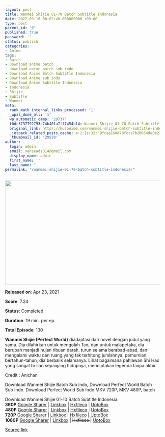 ```yaml
---
layout: post
title: Wanmei Shijie 01-70 Batch Subtitle Indonesia
date: 2022-09-16 00:02:48.000000000 +00:00
type: post
parent_id: '0'
published: true
password: ''
status: publish
categories:
- Anime
tags:
- Batch
- Download anime batch
- download anime batch sub indo
- Download Anime Batch Subtitle Indonesia
- Download Anime sub indo
- Download Anime Subtitle Indonesia
- Indonesia
- Shijie
- Subtitle
- Wanmei
meta:
  rank_math_internal_links_processed: '1'
  _wpas_done_all: '1'
  wp_automatic_camp: '29737'
  f0dc3737792793c74b401a7ff7454b14: Wanmei Shijie 01-70 Batch Subtitle Indonesia
  original_link: https://kusonime.com/wanmei-shijie-batch-subtitle-indonesia/
  _jetpack_related_posts_cache: a:1:{s:32:"9fcaa160d70fcca7b2b064de0e21c7b9";a:2:{s:7:"expires";i:1663382968;s:7:"payload";a:3:{i:0;a:1:{s:2:"id";i:30055;}i:1;a:1:{s:2:"id";i:30029;}i:2;a:1:{s:2:"id";i:29977;}}}}
  _thumbnail_id: '29920'
author:
  login: admin
  email: senseads014@gmail.com
  display_name: admin
  first_name: ''
  last_name: ''
permalink: "/wanmei-shijie-01-70-batch-subtitle-indonesia/"
---
```

<p><img width="557" height="340" src="{{ site.baseurl }}/assets/2022/09/Wanmei-Shijie-557x340.jpg" class="attachment-thumb-large size-thumb-large wp-post-image" alt="" loading="lazy" title="Wanmei Shijie 01-70 Batch Subtitle Indonesia" srcset="https://kusonime.com/wp-content/uploads/2022/09/Wanmei-Shijie-557x340.jpg 557w, https://kusonime.com/wp-content/uploads/2022/09/Wanmei-Shijie-300x183.jpg 300w, https://kusonime.com/wp-content/uploads/2022/09/Wanmei-Shijie-768x468.jpg 768w, https://kusonime.com/wp-content/uploads/2022/09/Wanmei-Shijie-520x317.jpg 520w, https://kusonime.com/wp-content/uploads/2022/09/Wanmei-Shijie.jpg 1000w" sizes="(max-width: 557px) 100vw, 557px" />
<p><b>Released on</b>: Apr 23, 2021</p>
<p>
<p><b>Score</b>: 7.24</p>
<p>
<p><b>Status</b>: Completed</p>
<p>
<p><b>Duration</b>: 19 min. per ep.</p>
<p>
<p><b>Total Episode</b>: 130</p>
<p>
<p><strong>Wanmei Shijie (Perfect World)</strong> diadaptasi dari novel dengan judul yang sama. Dia dilahirkan untuk mengolah Tao, dan untuk malapetaka, dia berubah menjadi hujan ribuan darah, turun selama berabad-abad, dan mengalami waktu dan ruang yang tak terhitung jumlahnya, pemurnian bertahun-tahun, dia berbalik selamanya. Lihat bagaimana pahlawan Shi Hao yang sangat brilian sepanjang hidupnya, menciptakan legenda tanpa akhir.</p>
<p>
<p>Credit : Anichan</p>
<p>
<p>Download Wanmei Shijie Batch Sub Indo, Download Perfect World Batch Sub Indo. Download Perfect World Sub Indo MKV 720P, MKV 480P, batch</p>
<p>
<div class="smokeddl">
<div class="smokettl">Download Wanmei Shijie 01-10 Batch Subtitle Indonesia</div>
<div class="smokeurl"><strong>360P</strong> <a href="https://acefile.co/f/83337959/kusonime-perfect-wolrd-01-10-360p-rar" target="_blank" rel="noopener noreferrer">Google Sharer</a> | <a href="https://lbx.to/f/FNQ8Yq4" target="_blank" rel="noopener">Linkbox</a> | <a href="https://hxfile.co/yzyqqgcgglcl" target="_blank" rel="noopener">Hxfileco</a> | <a href="https://uptobox.com/6w86iqf1010u" target="_blank" rel="noopener">UptoBox</a></div>
<div class="smokeurl"><strong>480P</strong> <a href="https://acefile.co/f/83337960/kusonime-perfect-wolrd-01-10-480p-rar" target="_blank" rel="noopener noreferrer">Google Sharer</a> | <a href="https://lbx.to/f/TQKHpu0" target="_blank" rel="noopener">Linkbox</a> | <a href="https://hxfile.co/h39lyfra9ypv" target="_blank" rel="noopener">Hxfileco</a> | <a href="https://uptobox.com/3481m9l1o8ml" target="_blank" rel="noopener">UptoBox</a></div>
<div class="smokeurl"><strong>720P</strong> <a href="https://acefile.co/f/83337962/kusonime-perfect-wolrd-01-10-720p-rar" target="_blank" rel="noopener noreferrer">Google Sharer</a> | <a href="https://lbx.to/f/0z4DOJx" target="_blank" rel="noopener">Linkbox</a> | <a href="https://hxfile.co/jbm6kh1qwjao" target="_blank" rel="noopener">Hxfileco</a> | <a href="https://uptobox.com/6cshcyepgd79" target="_blank" rel="noopener">UptoBox</a></div>
<div class="smokeurl"><strong>1080P</strong> <a href="https://acefile.co/f/83337965/kusonime-perfect-wolrd-01-10-1080p-rar" target="_blank" rel="noopener noreferrer">Google Sharer</a> | <a href="https://lbx.to/f/e4itLhV" target="_blank" rel="noopener">Linkbox</a> | <del datetime="2022-09-11T08:07:17+00:00">Hxfileco </del>| <a href="https://uptobox.com/6daez04ttiuh" target="_blank" rel="noopener">UptoBox</a></div>
</div>
<p><a href="https://kusonime.com/wanmei-shijie-batch-subtitle-indonesia/">Source link </a></p>
